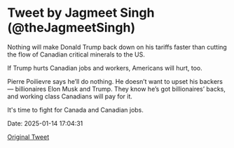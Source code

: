 # Tweet by Jagmeet Singh (@theJagmeetSingh)

Nothing will make Donald Trump back down on his tariffs faster than cutting the flow of Canadian critical minerals to the US.

If Trump hurts Canadian jobs and workers, Americans will hurt, too.

Pierre Poilievre says he’ll do nothing. He doesn’t want to upset his backers — billionaires Elon Musk and Trump. They know he’s got billionaires’ backs, and working class Canadians will pay for it.

It's time to fight for Canada and Canadian jobs.

Date: 2025-01-14 17:04:31

[Original Tweet](https://x.com/theJagmeetSingh/status/1879213013724749998)
